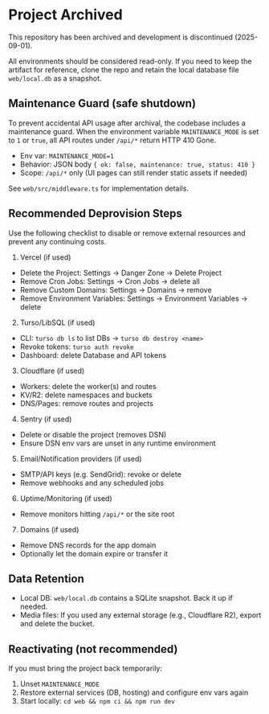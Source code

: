 # Project Archived

This repository has been archived and development is discontinued (2025-09-01).

All environments should be considered read-only. If you need to keep the
artifact for reference, clone the repo and retain the local database file
`web/local.db` as a snapshot.

## Maintenance Guard (safe shutdown)

To prevent accidental API usage after archival, the codebase includes a
maintenance guard. When the environment variable `MAINTENANCE_MODE` is set to
`1` or `true`, all API routes under `/api/*` return HTTP 410 Gone.

- Env var: `MAINTENANCE_MODE=1`
- Behavior: JSON body `{ ok: false, maintenance: true, status: 410 }`
- Scope: `/api/*` only (UI pages can still render static assets if needed)

See `web/src/middleware.ts` for implementation details.

## Recommended Deprovision Steps

Use the following checklist to disable or remove external resources and prevent
any continuing costs.

1) Vercel (if used)
- Delete the Project: Settings → Danger Zone → Delete Project
- Remove Cron Jobs: Settings → Cron Jobs → delete all
- Remove Custom Domains: Settings → Domains → remove
- Remove Environment Variables: Settings → Environment Variables → delete

2) Turso/LibSQL (if used)
- CLI: `turso db ls` to list DBs → `turso db destroy <name>`
- Revoke tokens: `turso auth revoke`
- Dashboard: delete Database and API tokens

3) Cloudflare (if used)
- Workers: delete the worker(s) and routes
- KV/R2: delete namespaces and buckets
- DNS/Pages: remove routes and projects

4) Sentry (if used)
- Delete or disable the project (removes DSN)
- Ensure DSN env vars are unset in any runtime environment

5) Email/Notification providers (if used)
- SMTP/API keys (e.g. SendGrid): revoke or delete
- Remove webhooks and any scheduled jobs

6) Uptime/Monitoring (if used)
- Remove monitors hitting `/api/*` or the site root

7) Domains (if used)
- Remove DNS records for the app domain
- Optionally let the domain expire or transfer it

## Data Retention

- Local DB: `web/local.db` contains a SQLite snapshot. Back it up if needed.
- Media files: If you used any external storage (e.g., Cloudflare R2), export
  and delete the bucket.

## Reactivating (not recommended)

If you must bring the project back temporarily:

1. Unset `MAINTENANCE_MODE`
2. Restore external services (DB, hosting) and configure env vars again
3. Start locally: `cd web && npm ci && npm run dev`

